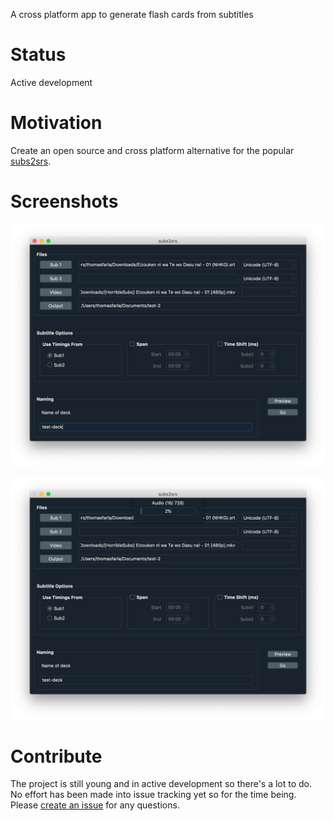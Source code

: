 A cross platform app to generate flash cards from subtitles

# Status

Active development

# Motivation

Create an open source and cross platform alternative for the popular [subs2srs](http://subs2srs.sourceforge.net/).

# Screenshots

![screenshot1](screenshots/screenshot1.png)

![screenshot1](screenshots/screenshot2.png)

# Contribute

The project is still young and in active development so there's a lot to do. No effort has been made into issue tracking yet so for the time being. Please [create an issue](issues/new) for any questions.
